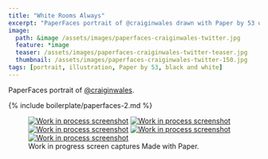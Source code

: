 ```yaml
---
title: "White Rooms Always"
excerpt: "PaperFaces portrait of @craiginwales drawn with Paper by 53 on an iPad."
image: 
  path: &image /assets/images/paperfaces-craiginwales-twitter.jpg 
  feature: *image
  teaser: /assets/images/paperfaces-craiginwales-twitter-teaser.jpg
  thumbnail: /assets/images/paperfaces-craiginwales-twitter-150.jpg
tags: [portrait, illustration, Paper by 53, black and white]
---
```


PaperFaces portrait of [@craiginwales](http://twitter.com/craiginwales).

{% include boilerplate/paperfaces-2.md %}

<figure class="third">
  <a href="/assets/images/paperfaces-craiginwales-process-1-lg.jpg"><img src="/assets/images/paperfaces-craiginwales-process-1-600.jpg" alt="Work in process screenshot"></a>
  <a href="/assets/images/paperfaces-craiginwales-process-2-lg.jpg"><img src="/assets/images/paperfaces-craiginwales-process-2-600.jpg" alt="Work in process screenshot"></a>
  <a href="/assets/images/paperfaces-craiginwales-process-3-lg.jpg"><img src="/assets/images/paperfaces-craiginwales-process-3-600.jpg" alt="Work in process screenshot"></a>
  <a href="/assets/images/paperfaces-craiginwales-process-4-lg.jpg"><img src="/assets/images/paperfaces-craiginwales-process-4-600.jpg" alt="Work in process screenshot"></a>
  <a href="/assets/images/paperfaces-craiginwales-process-5-lg.jpg"><img src="/assets/images/paperfaces-craiginwales-process-5-600.jpg" alt="Work in process screenshot"></a>
  <figcaption>Work in progress screen captures Made with Paper.</figcaption>
</figure>
